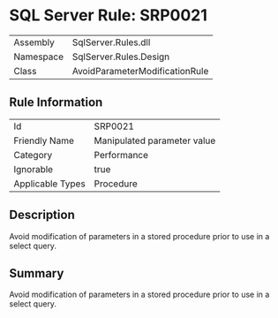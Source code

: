 [This document is automatically generated. All changed made to it WILL be lost]: <>  
  
# SQL Server Rule: SRP0021  
  
|    |    |
|----|----|
| Assembly | SqlServer.Rules.dll   |
| Namespace | SqlServer.Rules.Design |
| Class | AvoidParameterModificationRule |
  
## Rule Information  
  
|    |    |
|----|----|
| Id | SRP0021 |
| Friendly Name | Manipulated parameter value |
| Category | Performance |
| Ignorable | true |
| Applicable Types | Procedure  |
  
## Description  
  
Avoid modification of parameters in a stored procedure prior to use in a select query.  
  
## Summary  
  
Avoid modification of parameters in a stored procedure prior to use in a select query.  


